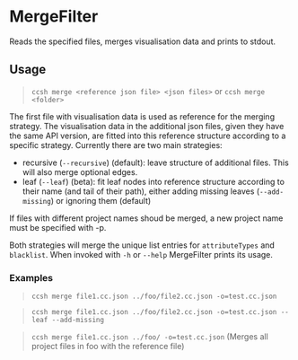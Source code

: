# MergeFilter

Reads the specified files, merges visualisation data and prints to stdout.

## Usage

> `ccsh merge <reference json file> <json files>`
> or
> `ccsh merge <folder>`

The first file with visualisation data is used as reference for the merging strategy.
The visualisation data in the additional
json files, given they have the same API version, are fitted into this reference structure according to a
specific strategy. Currently there are two main strategies:

- recursive (`--recursive`) (default): leave structure of additional files. This will also merge optional edges.
- leaf (`--leaf`) (beta): fit leaf nodes into reference structure according to their name (and tail of their path),
  either adding missing leaves (`--add-missing`) or ignoring them (default)

If files with different project names shoud be merged, a new project name must be specified with -p.

Both strategies will merge the unique list entries for `attributeTypes` and `blacklist`. When invoked with `-h` or `--help` MergeFilter prints its usage.

### Examples

> `ccsh merge file1.cc.json ../foo/file2.cc.json -o=test.cc.json`

> `ccsh merge file1.cc.json ../foo/file2.cc.json -o=test.cc.json --leaf --add-missing`

> `ccsh merge file1.cc.json ../foo/ -o=test.cc.json` (Merges all project files in foo with the reference file)

